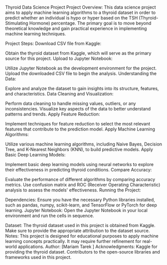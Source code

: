 Thyroid Data Science Project
Project Overview:
This data science project aims to apply machine learning algorithms to a thyroid dataset in order to predict whether an individual is hypo or hyper based on the TSH (Thyroid-Stimulating Hormone) percentage. The primary goal is to move beyond theoretical knowledge and gain practical experience in implementing machine learning techniques.

Project Steps:
Download CSV file from Kaggle:

Obtain the thyroid dataset from Kaggle, which will serve as the primary source for this project.
Upload to Jupyter Notebook:

Utilize Jupyter Notebook as the development environment for the project. Upload the downloaded CSV file to begin the analysis.
Understanding the Data:

Explore and analyze the dataset to gain insights into its structure, features, and characteristics.
Data Cleaning and Visualization:

Perform data cleaning to handle missing values, outliers, or any inconsistencies. Visualize key aspects of the data to better understand patterns and trends.
Apply Feature Reduction:

Implement techniques for feature reduction to select the most relevant features that contribute to the prediction model.
Apply Machine Learning Algorithms:

Utilize various machine learning algorithms, including Naive Bayes, Decision Tree, and K-Nearest Neighbors (KNN), to build predictive models.
Apply Basic Deep Learning Models:

Implement basic deep learning models using neural networks to explore their effectiveness in predicting thyroid conditions.
Compare Accuracy:

Evaluate the performance of different algorithms by comparing accuracy metrics. Use confusion matrix and ROC (Receiver Operating Characteristic) analysis to assess the models' effectiveness.
Running the Project:

Dependencies:
Ensure you have the necessary Python libraries installed, such as pandas, numpy, scikit-learn, and TensorFlow or PyTorch for deep learning.
Jupyter Notebook:
Open the Jupyter Notebook in your local environment and run the cells in sequence.

Dataset:
The thyroid dataset used in this project is obtained from Kaggle. Make sure to provide the appropriate attribution to the dataset source.
Notes:
This project is designed for educational purposes to apply machine learning concepts practically. It may require further refinement for real-world applications.
Author:
[Mariam Tarek ]
Acknowledgments:
Kaggle for providing the thyroid dataset.
Contributors to the open-source libraries and frameworks used in this project.
